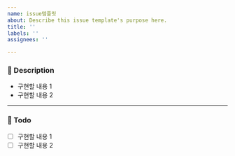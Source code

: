```yaml
---
name: issue템플릿
about: Describe this issue template's purpose here.
title: ''
labels: ''
assignees: ''

---
```


### 📝 Description

- 구현할 내용 1
- 구현할 내용 2

---

### 📝 Todo

- [ ] 구현할 내용 1
- [ ] 구현할 내용 2
